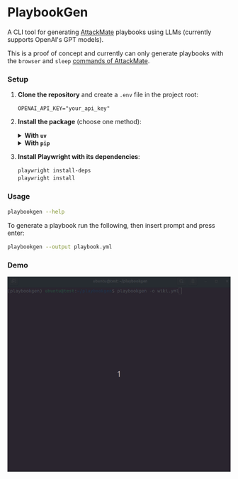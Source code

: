 # PlaybookGen

A CLI tool for generating [AttackMate](https://github.com/ait-testbed/attackmate) playbooks using LLMs (currently supports OpenAI's GPT models).

This is a proof of concept and currently can only generate playbooks with the
`browser` and `sleep` [commands of AttackMate](https://aeciddocs.ait.ac.at/attackmate/current/playbook/commands/index.html#commands).

### Setup

1. **Clone the repository** and create a `.env` file in the project root:

   ```env
   OPENAI_API_KEY="your_api_key"
   ```

2. **Install the package** (choose one method):

    <details>
    <summary><strong>With <code>uv</code></strong></summary>
    
    ```bash
    uv venv
    source .venv/bin/activate
    uv pip install -e .
    ```
    
    > ⚠️ Note: `uv pip install` installs into the `.venv` created by `uv venv`, even if the environment isn't manually activated.
    
    </details>
    
    <details>
    <summary><strong>With <code>pip</code></strong></summary>
    
    ```bash
    python -m venv venv
    source venv/bin/activate
    pip install -e .
    ```

    </details>

3. **Install Playwright with its dependencies**:

    ```bash
    playwright install-deps
    playwright install
    ```


### Usage

```bash
playbookgen --help
```

To generate a playbook run the following, then insert prompt and press enter:
```bash
playbookgen --output playbook.yml
```

### Demo

![PlabookGen Demo](images/demo_playbookgen.gif "PlabookGen Demo")
